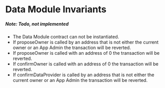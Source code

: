 # Data Module Invariants

##### Note: Todo, not implemented

- The Data Module contract can not be instantiated.
- If proposeOwner is called by an address that is not either the current owner or an App Admin the transaction will be reverted.
- If proposeOwner is called with an address of 0 the transaction will be reverted. 
- If confirmOwner is called with an address of 0 the transaction will be reverted. 
- If confirmDataProvider is called by an address that is not either the current owner or an App Admin the transaction will be reverted.
